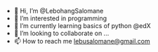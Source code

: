 - 👋 Hi, I’m @LebohangSalomane
- 👀 I’m interested in programming
- 🌱 I’m currently learning basics of python @edX
- 💞️ I’m looking to collaborate on ...
- 📫 How to reach me lebusalomane@gmail.com

<!---
LebohangSalomane/LebohangSalomane is a ✨ special ✨ repository because its `README.md` (this file) appears on your GitHub profile.
You can click the Preview link to take a look at your changes.
--->
